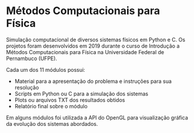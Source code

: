 # Métodos Computacionais para Física

Simulação computacional de diversos sistemas físicos em Python e C. Os projetos foram desenvolvidos em 2019 durante o curso de Introdução a Métodos Computacionais para Física na Universidade Federal de Pernambuco (UFPE).

Cada um dos 11 módulos possui:
 - Material para a apresentação do problema e instruções para sua resolução
 - Scripts em Python ou C para a simulação dos sistemas
 - Plots ou arquivos TXT dos resultados obtidos
 - Relatório final sobre o módulo

Em alguns módulos foi utilizada a API do OpenGL para visualização gráfica da evolução dos sistemas abordados.
